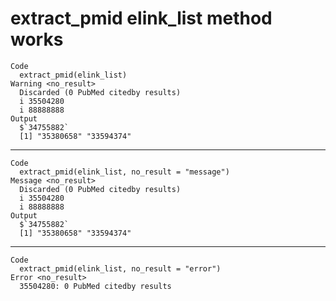 # extract_pmid elink_list method works

    Code
      extract_pmid(elink_list)
    Warning <no_result>
      Discarded (0 PubMed citedby results)
      i 35504280
      i 88888888
    Output
      $`34755882`
      [1] "35380658" "33594374"
      

---

    Code
      extract_pmid(elink_list, no_result = "message")
    Message <no_result>
      Discarded (0 PubMed citedby results)
      i 35504280
      i 88888888
    Output
      $`34755882`
      [1] "35380658" "33594374"
      

---

    Code
      extract_pmid(elink_list, no_result = "error")
    Error <no_result>
      35504280: 0 PubMed citedby results

